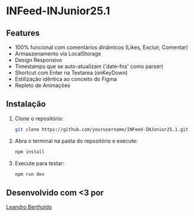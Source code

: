 # INFeed-INJunior25.1

## Features
- 100% funcional com comentários dinâmicos (Likes, Excluir, Comentar)
- Armaazenamento via LocalStorage
- Design Responsivo 
- Timestamps que se auto-atualizam ('date-fns' como parser)
- Shortcut com Enter na Textarea (onKeyDown)
- Estilização idêntica ao conceito do Figma
- Repleto de Animações 


## Instalação
1. Clone o repositório:
   ```sh
   git clone https://github.com/yourusername/INFeed-INJunior25.1.git
2. Abra o terminal na pasta do repositório e execute:
   ```sh
   npm install
3. Execute para testar:
   ```sh
   npm run dev

## Desenvolvido com <3 por
[Leandro Bertholdo](https://github.com/berthrage) 
   
